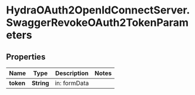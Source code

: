 # HydraOAuth2OpenIdConnectServer.SwaggerRevokeOAuth2TokenParameters

## Properties
Name | Type | Description | Notes
------------ | ------------- | ------------- | -------------
**token** | **String** | in: formData | 


